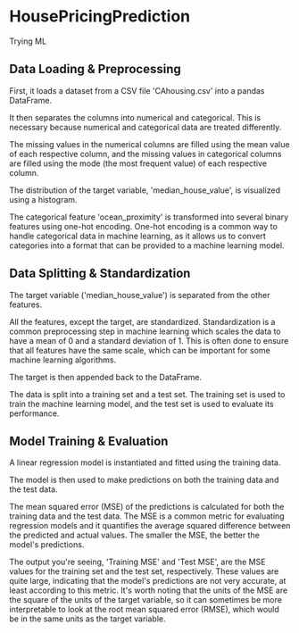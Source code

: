 # HousePricingPrediction
Trying ML
## Data Loading & Preprocessing

First, it loads a dataset from a CSV file 'CAhousing.csv' into a pandas DataFrame.

It then separates the columns into numerical and categorical. This is necessary because numerical and categorical data are treated differently.

The missing values in the numerical columns are filled using the mean value of each respective column, and the missing values in categorical columns are filled using the mode (the most frequent value) of each respective column.

The distribution of the target variable, 'median_house_value', is visualized using a histogram.

The categorical feature 'ocean_proximity' is transformed into several binary features using one-hot encoding. One-hot encoding is a common way to handle categorical data in machine learning, as it allows us to convert categories into a format that can be provided to a machine learning model.

## Data Splitting & Standardization

The target variable ('median_house_value') is separated from the other features.

All the features, except the target, are standardized. Standardization is a common preprocessing step in machine learning which scales the data to have a mean of 0 and a standard deviation of 1. This is often done to ensure that all features have the same scale, which can be important for some machine learning algorithms.

The target is then appended back to the DataFrame.

The data is split into a training set and a test set. The training set is used to train the machine learning model, and the test set is used to evaluate its performance.

## Model Training & Evaluation

A linear regression model is instantiated and fitted using the training data.

The model is then used to make predictions on both the training data and the test data.

The mean squared error (MSE) of the predictions is calculated for both the training data and the test data. The MSE is a common metric for evaluating regression models and it quantifies the average squared difference between the predicted and actual values. The smaller the MSE, the better the model's predictions.

The output you're seeing, 'Training MSE' and 'Test MSE', are the MSE values for the training set and the test set, respectively. These values are quite large, indicating that the model's predictions are not very accurate, at least according to this metric. It's worth noting that the units of the MSE are the square of the units of the target variable, so it can sometimes be more interpretable to look at the root mean squared error (RMSE), which would be in the same units as the target variable.
